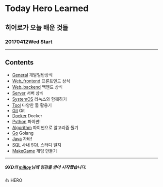 # Today Hero Learned
## 히어로가 오늘 배운 것들
### 20170412Wed Start

<hr/>

## Contents

- [General](#General) 개발일반상식
- [Web_frontend](#Web_frontend) 프론트엔드 상식
- [Web_backend](#Web_backend) 백엔드 상식
- [Server](#Server) 서버 상식
- [SystemOS](#SystemOS) 리눅스와 함께하기
- [Tool](#Tool) 다양한 툴 활용기
- [Git](#Git) Git
- [Docker](#Docker) Docker
- [Python](#Python) 파이썬!
- [Algorithm](#Algorithm) 파이썬으로 알고리즘 풀기
- [Go](#Go) Golang
- [Java](#Java) 자바!
- [SQL](#SQL) 사내 SQL 스터디 일지
- [MakeGame](#MakeGame) 게임 만들기
<hr/>

##### 9XD의 [milloy](https://github.com/milooy/TIL)님께 영감을 받아 시작했습니다.

:+1: HERO
